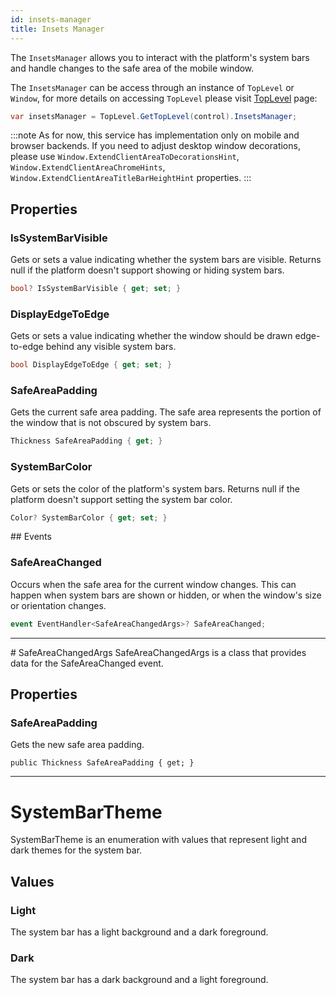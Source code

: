 ```yaml
---
id: insets-manager
title: Insets Manager
---
```


The `InsetsManager` allows you to interact with the platform's system bars and handle changes to the safe area of the mobile window. 

The `InsetsManager` can be access through an instance of `TopLevel` or `Window`, for more details on accessing `TopLevel` please visit [TopLevel](../../toplevel) page:
```cs
var insetsManager = TopLevel.GetTopLevel(control).InsetsManager;
```

:::note
As for now, this service has implementation only on mobile and browser backends. If you need to adjust desktop window decorations, please use `Window.ExtendClientAreaToDecorationsHint`, `Window.ExtendClientAreaChromeHints`, `Window.ExtendClientAreaTitleBarHeightHint` properties.
:::

## Properties 

### IsSystemBarVisible
Gets or sets a value indicating whether the system bars are visible. Returns null if the platform doesn't support showing or hiding system bars.

```cs
bool? IsSystemBarVisible { get; set; }
```

### DisplayEdgeToEdge
Gets or sets a value indicating whether the window should be drawn edge-to-edge behind any visible system bars.

```cs
bool DisplayEdgeToEdge { get; set; }
```

### SafeAreaPadding
Gets the current safe area padding. The safe area represents the portion of the window that is not obscured by system bars.

```cs
Thickness SafeAreaPadding { get; }
```

### SystemBarColor
Gets or sets the color of the platform's system bars. Returns null if the platform doesn't support setting the system bar color.

```cs
Color? SystemBarColor { get; set; }
```

## Events

### SafeAreaChanged
Occurs when the safe area for the current window changes. This can happen when system bars are shown or hidden, or when the window's size or orientation changes.

```cs
event EventHandler<SafeAreaChangedArgs>? SafeAreaChanged;
```

---

# SafeAreaChangedArgs
SafeAreaChangedArgs is a class that provides data for the SafeAreaChanged event.

## Properties 

### SafeAreaPadding
Gets the new safe area padding.

```
public Thickness SafeAreaPadding { get; }
```

---

# SystemBarTheme
SystemBarTheme is an enumeration with values that represent light and dark themes for the system bar.

## Values

### Light
The system bar has a light background and a dark foreground.

### Dark
The system bar has a dark background and a light foreground.





